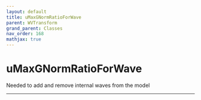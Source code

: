 ```yaml
---
layout: default
title: uMaxGNormRatioForWave
parent: WVTransform
grand_parent: Classes
nav_order: 168
mathjax: true
---
```


#  uMaxGNormRatioForWave

Needed to add and remove internal waves from the model


---

